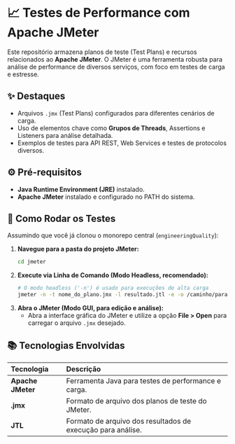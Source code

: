 # 📈 Testes de Performance com Apache JMeter

Este repositório armazena planos de teste (Test Plans) e recursos relacionados ao **Apache JMeter**. O JMeter é uma ferramenta robusta para análise de performance de diversos serviços, com foco em testes de carga e estresse.

## ✨ Destaques
- Arquivos `.jmx` (Test Plans) configurados para diferentes cenários de carga.
- Uso de elementos chave como **Grupos de Threads**, Assertions e Listeners para análise detalhada.
- Exemplos de testes para API REST, Web Services e testes de protocolos diversos.

## ⚙️ Pré-requisitos
- **Java Runtime Environment (JRE)** instalado.
- **Apache JMeter** instalado e configurado no PATH do sistema.

## 🚀 Como Rodar os Testes

Assumindo que você já clonou o monorepo central (`engineeringQuality`):

1.  **Navegue para a pasta do projeto JMeter:**
    ```bash
    cd jmeter
    ```
2.  **Execute via Linha de Comando (Modo Headless, recomendado):**
    ```bash
    # O modo headless ('-n') é usado para execuções de alta carga
    jmeter -n -t nome_do_plano.jmx -l resultado.jtl -e -o /caminho/para/dashboard
    ```
3.  **Abra o JMeter (Modo GUI, para edição e análise):**
    - Abra a interface gráfica do JMeter e utilize a opção **File > Open** para carregar o arquivo `.jmx` desejado.

## 📚 Tecnologias Envolvidas
| Tecnologia | Descrição |
| :--- | :--- |
| **Apache JMeter** | Ferramenta Java para testes de performance e carga. |
| **.jmx** | Formato de arquivo dos planos de teste do JMeter. |
| **JTL** | Formato de arquivo dos resultados de execução para análise. |